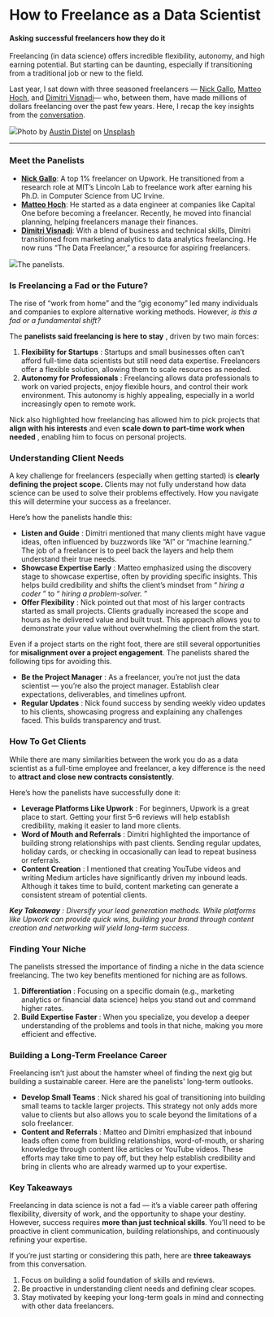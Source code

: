 # How to Freelance as a Data Scientist
#### Asking successful freelancers how they do it

Freelancing (in data science) offers incredible flexibility, autonomy, and
high earning potential. But starting can be daunting, especially if
transitioning from a traditional job or new to the field.

Last year, I sat down with three seasoned freelancers — [Nick Gallo](https://www.linkedin.com/in/nick-gallo-67548944/), [Matteo Hoch](https://www.linkedin.com/in/matteohoch/), and [Dimitri Visnadi](https://www.linkedin.com/in/visnadi/)— who, between them, have made millions
of dollars freelancing over the past few years. Here, I recap the key insights
from the [conversation](https://youtu.be/VKLLyv9cJSQ).

![](https://cdn-images-1.medium.com/max/800/0*Ddrvuuhdcp8vQ44S)Photo by
[Austin Distel](https://unsplash.com/@austindistel?utm_source=medium&utm_medium=referral)
on [Unsplash](https://unsplash.com?utm_source=medium&utm_medium=referral)

* * *

### Meet the Panelists

  * [**Nick Gallo**](https://www.linkedin.com/in/nick-gallo-67548944/): A top 1% freelancer on Upwork. He transitioned from a research role at MIT’s Lincoln Lab to freelance work after earning his Ph.D. in Computer Science from UC Irvine.
  * [**Matteo Hoch**](https://www.linkedin.com/in/matteohoch/): He started as a data engineer at companies like Capital One before becoming a freelancer. Recently, he moved into financial planning, helping freelancers manage their finances.
  * [**Dimitri Visnadi**](https://www.linkedin.com/in/visnadi/): With a blend of business and technical skills, Dimitri transitioned from marketing analytics to data analytics freelancing. He now runs “The Data Freelancer,” a resource for aspiring freelancers.

![](https://cdn-images-1.medium.com/max/800/1*a1rQv0PIIl7lM7V-UlBY6g.png)The
panelists.

### Is Freelancing a Fad or the Future?

The rise of “work from home” and the “gig economy” led many individuals and
companies to explore alternative working methods. However, _is this a fad or a
fundamental shift?_

The **panelists said freelancing is here to stay** , driven by two main
forces:

  1. **Flexibility for Startups** : Startups and small businesses often can’t afford full-time data scientists but still need data expertise. Freelancers offer a flexible solution, allowing them to scale resources as needed.
  2. **Autonomy for Professionals** : Freelancing allows data professionals to work on varied projects, enjoy flexible hours, and control their work environment. This autonomy is highly appealing, especially in a world increasingly open to remote work.

Nick also highlighted how freelancing has allowed him to pick projects that
**align with his interests** and even **scale down to part-time work when
needed** , enabling him to focus on personal projects.

### Understanding Client Needs

A key challenge for freelancers (especially when getting started) is **clearly
defining the project scope.** Clients may not fully understand how data
science can be used to solve their problems effectively. How you navigate this
will determine your success as a freelancer.

Here’s how the panelists handle this:

  * **Listen and Guide** : Dimitri mentioned that many clients might have vague ideas, often influenced by buzzwords like “AI” or “machine learning.” The job of a freelancer is to peel back the layers and help them understand their true needs.
  * **Showcase Expertise Early** : Matteo emphasized using the discovery stage to showcase expertise, often by providing specific insights. This helps build credibility and shifts the client’s mindset from “ _hiring a coder_ ” to “ _hiring a problem-solver._ ”
  * **Offer Flexibility** : Nick pointed out that most of his larger contracts started as small projects. Clients gradually increased the scope and hours as he delivered value and built trust. This approach allows you to demonstrate your value without overwhelming the client from the start.

Even if a project starts on the right foot, there are still several
opportunities for **misalignment over a project engagement**. The panelists
shared the following tips for avoiding this.

  * **Be the Project Manager** : As a freelancer, you’re not just the data scientist — you’re also the project manager. Establish clear expectations, deliverables, and timelines upfront.
  * **Regular Updates** : Nick found success by sending weekly video updates to his clients, showcasing progress and explaining any challenges faced. This builds transparency and trust.

### How To Get Clients

While there are many similarities between the work you do as a data scientist
as a full-time employee and freelancer, a key difference is the need to
**attract and close new contracts consistently**.

Here’s how the panelists have successfully done it:

  * **Leverage Platforms Like Upwork** : For beginners, Upwork is a great place to start. Getting your first 5–6 reviews will help establish credibility, making it easier to land more clients.
  * **Word of Mouth and Referrals** : Dimitri highlighted the importance of building strong relationships with past clients. Sending regular updates, holiday cards, or checking in occasionally can lead to repeat business or referrals.
  * **Content Creation** : I mentioned that creating YouTube videos and writing Medium articles have significantly driven my inbound leads. Although it takes time to build, content marketing can generate a consistent stream of potential clients.

**_Key Takeaway_** _: Diversify your lead generation methods. While platforms
like Upwork can provide quick wins, building your brand through content
creation and networking will yield long-term success._

### Finding Your Niche

The panelists stressed the importance of finding a niche in the data science
freelancing. The two key benefits mentioned for niching are as follows.

  1. **Differentiation** : Focusing on a specific domain (e.g., marketing analytics or financial data science) helps you stand out and command higher rates.
  2. **Build Expertise Faster** : When you specialize, you develop a deeper understanding of the problems and tools in that niche, making you more efficient and effective.

### Building a Long-Term Freelance Career

Freelancing isn’t just about the hamster wheel of finding the next gig but
building a sustainable career. Here are the panelists' long-term outlooks.

  * **Develop Small Teams** : Nick shared his goal of transitioning into building small teams to tackle larger projects. This strategy not only adds more value to clients but also allows you to scale beyond the limitations of a solo freelancer.
  * **Content and Referrals** : Matteo and Dimitri emphasized that inbound leads often come from building relationships, word-of-mouth, or sharing knowledge through content like articles or YouTube videos. These efforts may take time to pay off, but they help establish credibility and bring in clients who are already warmed up to your expertise.

### Key Takeaways

Freelancing in data science is not a fad — it’s a viable career path offering
flexibility, diversity of work, and the opportunity to shape your destiny.
However, success requires **more than just technical skills**. You’ll need to
be proactive in client communication, building relationships, and continuously
refining your expertise.

If you’re just starting or considering this path, here are **three takeaways**
from this conversation.

  1. Focus on building a solid foundation of skills and reviews.
  2. Be proactive in understanding client needs and defining clear scopes.
  3. Stay motivated by keeping your long-term goals in mind and connecting with other data freelancers.
